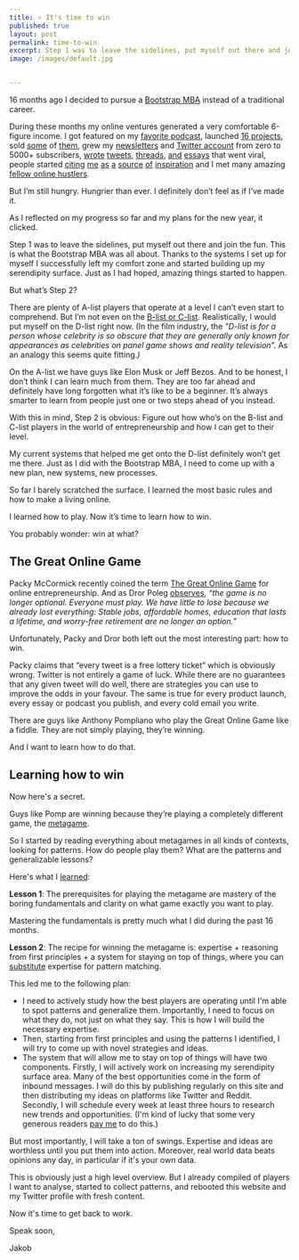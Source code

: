 ```yaml
---
title: ⭐️ It's time to win
published: true
layout: post
permalink: time-to-win
excerpt: Step 1 was to leave the sidelines, put myself out there and join the fun. But what’s Step 2?
image: /images/default.jpg


---
```



16 months ago I decided to pursue a [Bootstrap MBA](https://jakobgreenfeld.com/mba) instead of a traditional career. 

During these months my online ventures generated a very comfortable 6-figure income. I got featured on my [favorite podcast](https://twitter.com/jakobgreenfeld/status/1331686138059382799), launched [16 projects](https://www.producthunt.com/@jakob_greenfeld/made), sold [some](https://twitter.com/jakobgreenfeld/status/1363879975242334212) of [them](https://twitter.com/jakobgreenfeld/status/1415672518438838279), grew my [newsletters](http://opportunities.so) and [Twitter account](https://twitter.com/jakobgreenfeld) from zero to 5000+ subscribers, [wrote](https://twitter.com/jakobgreenfeld/status/1379745701329002496) [tweets](https://twitter.com/jakobgreenfeld/status/1379769108191928322), [threads](https://twitter.com/jakobgreenfeld/status/1397222930786963466), [and](https://news.ycombinator.com/item?id=25856257) [essays](https://news.ycombinator.com/item?id=26301030) that went viral, people started [citing](https://www.indiehackers.com/product/theseolabs) [me](https://twitter.com/harishkgarg/status/1343912344020119553) [as](https://twitter.com/faborio/status/1349331654997893123) [a](https://twitter.com/gjsequeira/status/1347230686873321472) [source](https://twitter.com/TalktoHenryJ/status/1347782372608061446) [of](https://twitter.com/coreymaass/status/1471484894714994691) [inspiration](https://twitter.com/jakobgreenfeld/status/1343123260087656448) and I met many amazing [fellow online hustlers](https://twitter.com/jakobgreenfeld/status/1327316570897571846). 

But I’m still hungry. Hungrier than ever. I definitely don’t feel as if I’ve made it. 

As I reflected on my progress so far and my plans for the new year, it clicked. 

Step 1 was to leave the sidelines, put myself out there and join the fun. This is what the Bootstrap MBA was all about. Thanks to the systems I set up for myself I successfully left my comfort zone and started building up my serendipity surface. Just as I had hoped, amazing things started to happen.

But what’s Step 2? 

There are plenty of A-list players that operate at a level I can’t even start to comprehend. But I’m not even on the [B-list or C-list](https://en.wikipedia.org/wiki/A-list). Realistically, I would put myself on the D-list right now. (In the film industry, the *"D-list is for a person whose celebrity is so obscure that they are generally only known for appearances as celebrities on panel game shows and reality television”.* As an analogy this seems quite fitting.*)*

On the A-list we have guys like Elon Musk or Jeff Bezos. And to be honest, I don’t think I can learn much from them. They are too far ahead and definitely have long forgotten what it’s like to be a beginner. It’s always smarter to learn from people just one or two steps ahead of you instead.

With this in mind, Step 2 is obvious: Figure out how who’s on the B-list and C-list players in the world of entrepreneurship and how I can get to their level.

My current systems that helped me get onto the D-list definitely won’t get me there. Just as I did with the Bootstrap MBA, I need to come up with a new plan, new systems, new processes. 

So far I barely scratched the surface. I learned the most basic rules and how to make a living online. 

I learned how to play. Now it’s time to learn how to win.

You probably wonder: win at what?

## The Great Online Game

Packy McCormick recently coined the term [The Great Online Game](https://www.notboring.co/p/the-great-online-game) for online entrepreneurship. And as Dror Poleg [observes](https://www.drorpoleg.com/no-floor-no-ceiling/), *“the game is no longer optional. Everyone must play. We have little to lose because we already lost everything: Stable jobs, affordable homes, education that lasts a lifetime, and worry-free retirement are no longer an option.”*

Unfortunately, Packy and Dror both left out the most interesting part: how to win.

Packy claims that “every tweet is a free lottery ticket” which is obviously wrong. Twitter is not entirely a game of luck. While there are no guarantees that any given tweet will do well, there are strategies you can use to improve the odds in your favour.  The same is true for every product launch, every essay or podcast you publish, and every cold email you write.

There are guys like Anthony Pompliano who play the Great Online Game like a fiddle. They are not simply playing, they’re winning. 

And I want to learn how to do that. 

## Learning how to win

Now here's a secret.

Guys like Pomp are winning because they’re playing a completely different game, the [metagame](https://commoncog.com/blog/to-get-good-go-after-the-metagame/).

So I started by reading everything about metagames in all kinds of contexts, looking for patterns. How do people play them? What are the patterns and generalizable lessons?

Here's what I [learned](/metagame):

**Lesson 1**: The prerequisites for playing the metagame are mastery of the boring fundamentals and clarity on what game exactly you want to play.

Mastering the fundamentals is pretty much what I did during the past 16 months. 

**Lesson 2**: The recipe for winning the metagame is: expertise + reasoning from first principles + a system for staying on top of things, where you can [substitute](https://commoncog.com/blog/expertise-is-just-pattern-matching/) expertise for pattern matching.

This led me to the following plan:

* I need to actively study how the best players are operating until I'm able to spot patterns and generalize them. Importantly, I need to focus on what they do, not just on what they say. This is how I will build the necessary expertise.
* Then, starting from first principles and using the patterns I identified, I will try to come up with novel strategies and ideas.
* The system that will allow me to stay on top of things will have two components. Firstly, I will actively work on increasing my serendipity surface area. Many of the best opportunities come in the form of inbound messages. I will do this by publishing regularly on this site and then distributing my ideas on platforms like Twitter and Reddit. Secondly, I will schedule every week at least three hours to research new trends and opportunities. (I'm kind of lucky that some very generous readers [pay me](https://opportunities.so) to do this.)

But most importantly, I will take a ton of swings. Expertise and ideas are worthless until you put them into action. Moreover, real world data beats opinions any day, in particular if it's your own data. 

This is obviously just a high level overview. But I already compiled of players I want to analyse, started to collect patterns, and rebooted this website and my Twitter profile with fresh content.

Now it's time to get back to work. 

Speak soon,

Jakob

